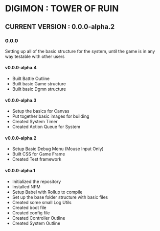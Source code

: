 # DIGIMON : TOWER OF RUIN

## CURRENT VERSION : 0.0.0-alpha.2

### 0.0.0
Setting up all of the basic structure for the system, until the game is in any way testable with other users

#### v0.0.0-alpha.4
* Built Battle Outline
* Built basic Game structure
* Built basic Dgmn structure

#### v0.0.0-alpha.3
* Setup the basics for Canvas
* Put together basic images for building
* Created System Timer
* Created Action Queue for System

#### v0.0.0-alpha.2
* Setup Basic Debug Menu (Mouse Input Only)
* Built CSS for Game Frame
* Created Test framework

#### v0.0.0-alpha.1
* Initialized the repository
* Installed NPM
* Setup Babel with Rollup to compile
* Set up the base folder structure with basic files
* Created some small Log Utils
* Created boot file
* Created config file
* Created Controller Outline
* Created System Outline